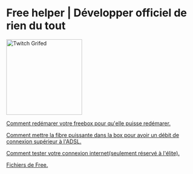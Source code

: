 # Free helper | Développer officiel de rien du tout

<a href="https://www.free.fr/freebox/" rel="nofollow"><img align="center" src="https://img.phonandroid.com/2021/01/forfait-Free-Mobile-60-Go.jpg" alt="Twitch Grifed" height="200" data-canonical-src="https://img.phonandroid.com/2021/01/forfait-Free-Mobile-60-Go.jpg" style="max-width: 100%;"></a>

[Comment redémarer votre freebox pour qu'elle puisse redémarer.](https://www.youtube.com/watch?v=5KHLI13Trsw)

[Comment mettre la fibre puissante dans la box pour avoir un débit de connexion supérieur à l'ADSL.](https://www.youtube.com/watch?v=7wJ-A4VUuLs)

[Comment tester votre connexion internet(seulement réservé à l'élite).](https://www.speedtest.net/)

[Fichiers de Free.](https://www.youtube.com/watch?v=dQw4w9WgXcQ)



